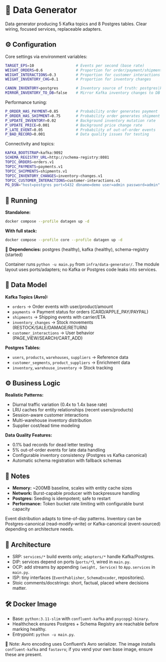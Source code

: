 # 🧩 Data Generator

Data generator producing 5 Kafka topics and 8 Postgres tables. Clear wiring, focused services, replaceable adapters.

## ⚙️ Configuration

Core settings via environment variables:

```bash
TARGET_EPS=10                   # Events per second (base rate)
WEIGHT_ORDERS=0.6               # Proportion for order/payment/shipment events
WEIGHT_INTERACTIONS=0.3         # Proportion for customer interactions
WEIGHT_INVENTORY_CHG=0.1        # Proportion for inventory changes

CANON_INVENTORY=postgres        # Inventory source of truth: postgres|kafka
MIRROR_INVENTORY_TO_DB=false    # Mirror Kafka inventory changes to DB
```

Performance tuning:
```bash
P_ORDER_HAS_PAYMENT=0.85        # Probability order generates payment
P_ORDER_HAS_SHIPMENT=0.75       # Probability order generates shipment
P_UPDATE_INVENTORY=0.02         # Background inventory mutation rate
P_UPDATE_PRICE=0.001            # Background price change rate
P_LATE_EVENT=0.05               # Probability of out-of-order events
P_BAD_RECORD=0.001              # Data quality issues for testing
```

Connectivity and topics:
```bash
KAFKA_BOOTSTRAP=kafka:9092
SCHEMA_REGISTRY_URL=http://schema-registry:8081
TOPIC_ORDERS=orders.v1
TOPIC_PAYMENTS=payments.v1
TOPIC_SHIPMENTS=shipments.v1
TOPIC_INVENTORY_CHANGES=inventory-changes.v1
TOPIC_CUSTOMER_INTERACTIONS=customer-interactions.v1
PG_DSN="host=postgres port=5432 dbname=demo user=admin password=admin"
```

## 🚀 Running

**Standalone:**
```bash
docker compose --profile datagen up -d
```

**With full stack:**
```bash
docker compose --profile core --profile datagen up -d
```

🛑 **Dependencies:** postgres (healthy), kafka (healthy), schema-registry (started)

Container runs `python -u main.py` from `infra/data-generator/`. The module layout uses ports/adapters; no Kafka or Postgres code leaks into services.

## 🧩 Data Model

**Kafka Topics (Avro):**
- `orders` → Order events with user/product/amount
- `payments` → Payment status for orders (CARD/APPLE_PAY/PAYPAL)
- `shipments` → Shipping events with carrier/ETA
- `inventory_changes` → Stock movements (RESTOCK/SALE/DAMAGE/RETURN)
- `customer_interactions` → User behavior (PAGE_VIEW/SEARCH/CART_ADD)

**Postgres Tables:**
- `users`, `products`, `warehouses`, `suppliers` → Reference data
- `customer_segments`, `product_suppliers` → Enrichment data
- `inventory`, `warehouse_inventory` → Stock tracking

## ⚙️ Business Logic

**Realistic Patterns:**
- Diurnal traffic variation (0.4x to 1.4x base rate)
- LRU caches for entity relationships (recent users/products)
- Session-aware customer interactions
- Multi-warehouse inventory distribution
- Supplier cost/lead time modeling

**Data Quality Features:**
- 0.1% bad records for dead letter testing
- 5% out-of-order events for late data handling
- Configurable inventory consistency (Postgres vs Kafka canonical)
- Automatic schema registration with fallback schemas

## 🛑 Notes

- **Memory:** ~200MB baseline, scales with entity cache sizes
- **Network:** Burst-capable producer with backpressure handling
- **Postgres:** Seeding is idempotent; safe to restart
- **Performance:** Token bucket rate limiting with configurable burst capacity

Event distribution adapts to time-of-day patterns. Inventory can be Postgres-canonical (read-modify-write) or Kafka-canonical (event-sourced) depending on architecture needs.

## 🧱 Architecture

- SRP: `services/*` build events only; `adapters/*` handle Kafka/Postgres.
- DIP: services depend on ports (`ports/*`), wired in `main.py`.
- OCP: add streams by appending `(weight, Service)` to `App.services` in `main.py`.
- ISP: tiny interfaces (`EventPublisher`, `SchemaEncoder`, repositories).
- Stoic comments/docstrings: short, factual, placed where decisions matter.

## 🛠️ Docker Image

- Base: `python:3.11-slim` with `confluent-kafka` and `psycopg2-binary`.
- Healthcheck ensures Postgres + Schema Registry are reachable before marking healthy.
- Entrypoint: `python -u main.py`.

🛑 Note: Avro encoding uses Confluent’s Avro serializer. The image installs `confluent-kafka` and `fastavro`; if you vend your own base image, ensure these are present.
